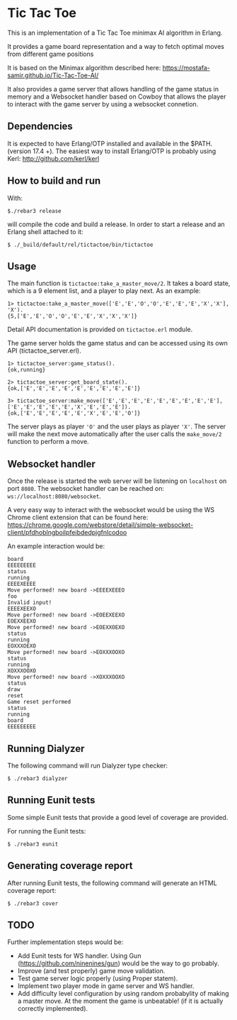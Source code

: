 Tic Tac Toe
========

This is an implementation of a Tic Tac Toe minimax AI algorithm in Erlang.

It provides a game board representation and a way to fetch optimal moves from different game positions

It is based on the Minimax algorithm described here: https://mostafa-samir.github.io/Tic-Tac-Toe-AI/

It also provides a game server that allows handling of the game status in memory and a Websocket handler
based on Cowboy that allows the player to interact with the game server by using a websocket connetion.


Dependencies
-
It is expected to have Erlang/OTP installed and available in the $PATH. (version 17.4 +).
The easiest way to install Erlang/OTP is probably using Kerl: http://github.com/kerl/kerl

How to build and run
-
With:
```
$./rebar3 release
```
will compile the code and build a release. In order to start a release and an Erlang shell attached to it:

```
$ ./_build/default/rel/tictactoe/bin/tictactoe
```

Usage
-
The main function is `tictactoe:take_a_master_move/2`. It takes a board state, which is a 9 element list, and a player to play next. As an example:

```
1> tictactoe:take_a_master_move(['E','E','O','O','E','E','E','X','X'], 'X').
{5,['E','E','O','O','E','E','X','X','X']}
```

Detail API documentation is provided on `tictactoe.erl` module.

The game server holds the game status and can be accessed using its own API (tictactoe_server.erl).

```
1> tictactoe_server:game_status().
{ok,running}

2> tictactoe_server:get_board_state().
{ok,['E','E','E','E','E','E','E','E','E']}

3> tictactoe_server:make_move(['E','E','E','E','E','E','E','E','E'], ['E','E','E','E','E','X','E','E','E']).
{ok,['E','E','E','E','E','X','E','E','O']}
```
The server plays as player `'O'` and the user plays as player `'X'`. The server will make the next move automatically after the user calls the `make_move/2` function to perform a move.

Websocket handler
-
Once the release is started the web server will be listening on `localhost` on port `8080`. The websocket handler can be reached on: `ws://localhost:8080/websocket`.

A very easy way to interact with the websocket would be using the WS Chrome client extension that can be found here:
https://chrome.google.com/webstore/detail/simple-websocket-client/pfdhoblngboilpfeibdedpjgfnlcodoo

An example interaction would be:
```
board
EEEEEEEEE
status
running
EEEEXEEEE
Move performed! new board ->EEEEXEEEO
foo
Invalid input!
EEEEXEEXO
Move performed! new board ->EOEEXEEXO
EOEXXEEXO
Move performed! new board ->EOEXXOEXO
status
running
EOXXXOEXO
Move performed! new board ->EOXXXOOXO
status
running
XOXXXOOXO
Move performed! new board ->XOXXXOOXO
status
draw
reset
Game reset performed
status
running
board
EEEEEEEEE
```

Running Dialyzer
-
The following command will run Dialyzer type checker:

```
$ ./rebar3 dialyzer
```

Running Eunit tests
-
Some simple Eunit tests that provide a good level of coverage are provided.

For running the Eunit tests:

```
$ ./rebar3 eunit
```

Generating coverage report
-
After running Eunit tests, the following command will generate an HTML coverage report:

```
$ ./rebar3 cover
```

TODO
-
Further implementation steps would be:

* Add Eunit tests for WS handler. Using Gun (https://github.com/ninenines/gun) would be the way to go probably.
* Improve (and test properly) game move validation.
* Test game server logic properly (using Proper statem).
* Implement two player mode in game server and WS handler.
* Add difficulty level configuration by using random probabylity of making a master move. At the moment the game is unbeatable! (if it is actually correctly implemented).
